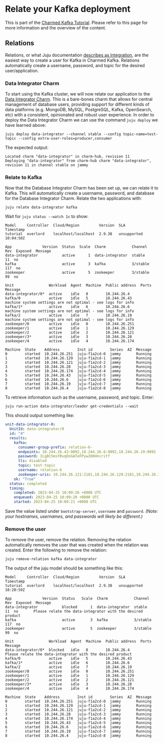 # Relate your Kafka deployment 

This is part of the [Charmed Kafka Tutorial](/t/charmed-kafka-tutorial-overview/10571). Please refer to this page for more information and the overview of the content. 

## Relations
Relations, or what Juju documentation [describes as Integration](https://juju.is/docs/sdk/integration), are the easiest way to create a user for Kafka in Charmed Kafka. Relations automatically create a username, password, and topic for the desired user/application. 

### Data Integrator Charm
To start using the Kafka cluster, we will now relate our application to the [Data Integrator Charm](https://charmhub.io/data-integrator). This is a bare-bones charm that allows for central management of database users, providing support for different kinds of data platforms (e.g. MongoDB, MySQL, PostgreSQL, Kafka, OpenSearch, etc) with a consistent, opinionated and robust user experience. In order to deploy the Data Integrator Charm we can use the command `juju deploy` we have learned above:

```shell
juju deploy data-integrator --channel stable --config topic-name=test-topic --config extra-user-roles=producer,consumer
```
The expected output:
```shell
Located charm "data-integrator" in charm-hub, revision 11
Deploying "data-integrator" from charm-hub charm "data-integrator", revision 11 in channel stable on jammy
```

### Relate to Kafka
Now that the Database Integrator Charm has been set up, we can relate it to Kafka. This will automatically create a username, password, and database for the Database Integrator Charm. Relate the two applications with:
```shell
juju relate data-integrator kafka
```
Wait for `juju status --watch 1s` to show:
```shell
Model     Controller  Cloud/Region         Version  SLA          Timestamp
tutorial  overlord    localhost/localhost  2.9.38   unsupported  10:04:50Z

App              Version  Status  Scale  Charm            Channel      Rev  Exposed  Message
data-integrator           active      1  data-integrator  stable        11  no       
kafka                     active      3  kafka            3/stable     117  no       
zookeeper                 active      5  zookeeper        3/stable      99  no       

Unit                Workload  Agent  Machine  Public address  Ports  Message
data-integrator/0*  active    idle   8        10.244.26.4            
kafka/0             active    idle   5        10.244.26.43           machine system settings are not optimal - see logs for info
kafka/1*            active    idle   6        10.244.26.6            machine system settings are not optimal - see logs for info
kafka/2             active    idle   7        10.244.26.19           machine system settings are not optimal - see logs for info
zookeeper/0         active    idle   0        10.244.26.251          
zookeeper/1         active    idle   1        10.244.26.129          
zookeeper/2         active    idle   2        10.244.26.121          
zookeeper/3*        active    idle   3        10.244.26.28           
zookeeper/4         active    idle   4        10.244.26.174          

Machine  State    Address        Inst id        Series  AZ  Message
0        started  10.244.26.251  juju-f1a2cd-0  jammy       Running
1        started  10.244.26.129  juju-f1a2cd-1  jammy       Running
2        started  10.244.26.121  juju-f1a2cd-2  jammy       Running
3        started  10.244.26.28   juju-f1a2cd-3  jammy       Running
4        started  10.244.26.174  juju-f1a2cd-4  jammy       Running
5        started  10.244.26.43   juju-f1a2cd-5  jammy       Running
6        started  10.244.26.6    juju-f1a2cd-6  jammy       Running
7        started  10.244.26.19   juju-f1a2cd-7  jammy       Running
8        started  10.244.26.4    juju-f1a2cd-8  jammy       Running
```
To retrieve information such as the username, password, and topic. Enter:
```shell
juju run-action data-integrator/leader get-credentials --wait
```
This should output something like:
```yaml
​unit-data-integrator-0:
  UnitId: data-integrator/0
  id: "4"
  results:
    kafka:
      consumer-group-prefix: relation-6-
      endpoints: 10.244.26.43:9092,10.244.26.6:9092,10.244.26.19:9092
      password: ILg8C5msYRvqOnGATeFPyw2DKHncritf
      tls: disabled
      topic: test-topic
      username: relation-6
      zookeeper-uris: 10.244.26.121:2181,10.244.26.129:2181,10.244.26.174:2181,10.244.26.251:2181,10.244.26.28:2181/kafka
    ok: "True"
  status: completed
  timing:
    completed: 2023-04-25 10:09:26 +0000 UTC
    enqueued: 2023-04-25 10:09:20 +0000 UTC
    started: 2023-04-25 10:09:21 +0000 UTC
```

Save the value listed under `bootstrap-server`, `username` and `password`. *(Note: your hostnames, usernames, and passwords will likely be different.)*

### Remove the user
To remove the user, remove the relation. Removing the relation automatically removes the user that was created when the relation was created. Enter the following to remove the relation:
```shell
juju remove-relation kafka data-integrator
```

The output of the juju model should be something like this:

```shell
Model     Controller  Cloud/Region         Version  SLA          Timestamp
tutorial  overlord    localhost/localhost  2.9.38   unsupported  10:20:59Z

App              Version  Status   Scale  Charm            Channel      Rev  Exposed  Message
data-integrator           blocked      1  data-integrator  stable        11  no       Please relate the data-integrator with the desired product
kafka                     active       3  kafka            3/stable     117  no       
zookeeper                 active       5  zookeeper        3/stable      99  no       

Unit                Workload  Agent  Machine  Public address  Ports  Message
data-integrator/0*  blocked   idle   8        10.244.26.4            Please relate the data-integrator with the desired product
kafka/0             active    idle   5        10.244.26.43           
kafka/1*            active    idle   6        10.244.26.6            
kafka/2             active    idle   7        10.244.26.19           
zookeeper/0         active    idle   0        10.244.26.251          
zookeeper/1         active    idle   1        10.244.26.129          
zookeeper/2         active    idle   2        10.244.26.121          
zookeeper/3*        active    idle   3        10.244.26.28           
zookeeper/4         active    idle   4        10.244.26.174          

Machine  State    Address        Inst id        Series  AZ  Message
0        started  10.244.26.251  juju-f1a2cd-0  jammy       Running
1        started  10.244.26.129  juju-f1a2cd-1  jammy       Running
2        started  10.244.26.121  juju-f1a2cd-2  jammy       Running
3        started  10.244.26.28   juju-f1a2cd-3  jammy       Running
4        started  10.244.26.174  juju-f1a2cd-4  jammy       Running
5        started  10.244.26.43   juju-f1a2cd-5  jammy       Running
6        started  10.244.26.6    juju-f1a2cd-6  jammy       Running
7        started  10.244.26.19   juju-f1a2cd-7  jammy       Running
8        started  10.244.26.4    juju-f1a2cd-8  jammy       Running
```